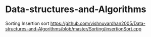 # Data-structures-and-Algorithms

Sorting
Insertion sort https://github.com/vishnuvardhan2005/Data-structures-and-Algorithms/blob/master/Sorting/insertionSort.cpp